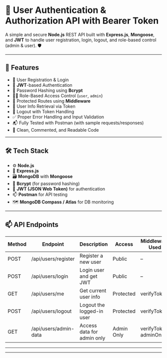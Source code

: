 # 🔐 User Authentication & Authorization API with Bearer Token

A simple and secure **Node.js** REST API built with **Express.js**, **Mongoose**, and **JWT** to handle user registration, login, logout, and role-based control (admin & user).  🛡

---

## 🚀 Features

- 👥 User Registration & Login
- 🔐 **JWT**-based Authentication
- 🧂 Password Hashing using **Bcrypt**
- 👮‍♂️ Role-Based Access Control (`user`, `admin`)
- 🔏 Protected Routes using **Middleware**
- 📃 User Info Retrieval via Token
- 🚪 Logout with Token Handling
- ✅ Proper Error Handling and Input Validation
- 📬 Fully Tested with Postman (with sample requests/responses)
- 📄 Clean, Commented, and Readable Code

---

## 🛠 Tech Stack

- ⚙ **Node.js**
- 🚂 **Express.js**
- 🗃 **MongoDB** with **Mongoose**
- 🧂 **Bcrypt** (for password hashing)
- 🔐 **JWT (JSON Web Token)** for authentication
- 📫 **Postman** for API testing
- 🗺 **MongoDB Compass / Atlas** for DB monitoring

---

## 📫 API Endpoints

| Method | Endpoint                 | Description                      | Access      | Middleware Used            |
|--------|--------------------------|----------------------------------|-------------|-----------------------------|
| POST   | /api/users/register      | Register a new user              | Public      | –                           |
| POST   | /api/users/login         | Login user and get JWT           | Public      | –                           |
| GET    | /api/users/me            | Get current user info            | Protected   | verifyToken                 |
| POST   | /api/users/logout        | Logout the logged-in user        | Protected   | verifyToken                 |
| GET    | /api/users/admin-data    | Access data for admin only       | Admin Only  | verifyToken, adminOnly      |
    
---

<!-- ## 📸 Screenshot

![alt text](image.png) -->

---
<!-- 
## 🧪 API Testing Documentation

Use **Postman** to test all the API endpoints. You can access the full documentation here:

🔗 [Postman Collection] (https://documenter.getpostman.com/view/45958415/2sB2xBEAMd) -->